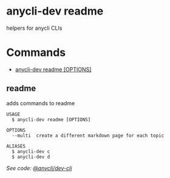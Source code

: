 anycli-dev readme
=================

helpers for anycli CLIs
# Commands

* [anycli-dev readme [OPTIONS]](#readme)
## readme

adds commands to readme

```
USAGE
  $ anycli-dev readme [OPTIONS]

OPTIONS
  --multi  create a different markdown page for each topic

ALIASES
  $ anycli-dev c
  $ anycli-dev d
```

_See code: [@anycli/dev-cli](https://github.com/anycli/dev-cli/blob/v0.3.0/src/commands/readme.ts)_
